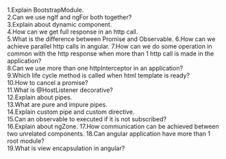 1.Explain BootstrapModule.      
2.Can we use ngIf and ngFor both together?    
3.Explain about dynamic component.       
4.How can we get full response in an http call.  
5.What is the difference between Promise and Observable. 
6.How can we achieve parallel http calls in angular. 
7.How can we do some operation in common with the http response when more than 1 http call is made in the application?  
8.Can we use more than one httpInterceptor in an application?  
9.Which life cycle method is called when html template is ready?  
10.How to cancel a promise?  
11.What is @HostListener decorative?  
12.Explain about pipes.   
13.What are pure and impure pipes.    
14.Explain custom pipe and custom directive.    
15.Can an observable to executed if it is not subscribed?    
16.Explain about ngZone. 
17.How communication can be achieved between two unrelated components. 
18.Can angular application have more than 1 root module?  
19.What is view encapsulation in angular?  

